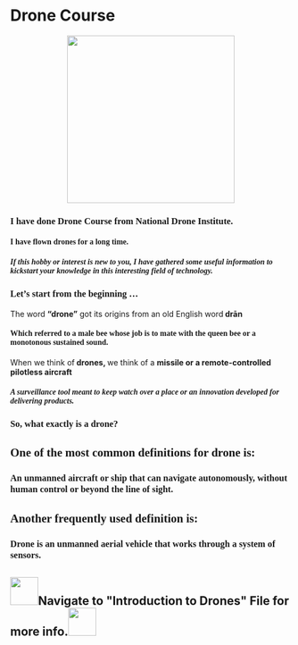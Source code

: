 # Drone Course
<p align="center"><img src="https://airbuzz.one/wp-content/uploads/2018/09/droneguide_for_beginner.jpg" width="300"></p>
<h3 style="font-family:Chaparral Pro Light;">I have done Drone Course from National Drone Institute. </h3>
<h4 style="font-family:Chaparral Pro Light;">I have flown drones for a long time.</h4>
 <h5 style="font-family:Chaparral Pro Light;">If this hobby or interest is new to you, I have gathered some useful information to kickstart your knowledge in this interesting field of technology.</h5>
<h3 style="font-family:Chaparral Pro Light;">Let’s start from the beginning …</h3>
<p>The word <strong>“drone”</strong> got its origins from an old English word<strong> drān </strong></p>
<h4 style="font-family:Chaparral Pro Light;">Which referred to a male bee whose job is to mate with the queen bee or a monotonous sustained sound.</h4>
<p>When we think of<strong> drones, </strong>we think of a <strong>missile or a remote-controlled pilotless aircraft</strong></p>
<h5 style="font-family:Chaparral Pro Light;">A surveillance tool meant to keep watch over a place or an innovation developed for delivering products.</h5>
<h3 style="font-family:Chaparral Pro Light;">So, what exactly is a drone?</h3>
<h2 style="font-family:Chaparral Pro Light;">One of the most common definitions for drone is:</h2>
<h3 style="font-family:Chaparral Pro Light;">An unmanned aircraft or ship that can navigate autonomously, without human control or beyond the line of sight.</h3>
<h2 style="font-family:Chaparral Pro Light;">Another frequently used definition is:</h2>
<h3 style="font-family:Chaparral Pro Light;">Drone is an unmanned aerial vehicle that works through a system of sensors.</h3>


## <img src="https://media.giphy.com/media/tqLmOziFnB5nO/giphy.gif" width="50">Navigate to "Introduction to Drones" File for more info.<img src="https://media.giphy.com/media/tqLmOziFnB5nO/giphy.gif" width="50">
